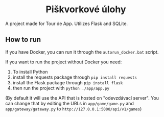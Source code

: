 <h1 align="center">Piškvorkové úlohy</h1>
<p>A project made for Tour de App. Utilizes Flask and SQLite.</p>

<h2>How to run</h2>
<p>If you have Docker, you can run it through the <code>autorun_docker.bat</code> script.</p>
<p>If you want to run the project without Docker you need:</p>
<ol>
<li>To install Python</li>
<li>install the requests package through <code>pip install requests</code></li>
<li>install the Flask package through <code>pip install flask</code></li>
<li>then run the project with <code>python ./app/app.py</code></li>
</ol>
<p>(By default it will use the API that is hosted on "odevzdávací server". You can change that by editing the URLs in <code>app/game/game.py</code> and <code>app/gateway/gateway.py</code> to <code>http://127.0.0.1:5000/api/v1/games</code>)</p>